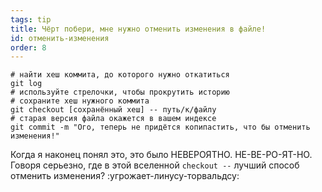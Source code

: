 ```yaml
---
tags: tip
title: Чёрт побери, мне нужно отменить изменения в файле!
id: отменить-изменения
order: 8
---
```


```git
# найти хеш коммита, до которого нужно откатиться
git log
# используйте стрелочки, чтобы прокрутить историю
# сохраните хеш нужного коммита
git checkout [сохранённый хеш] -- путь/к/файлу
# старая версия файла окажется в вашем индексе
git commit -m "Ого, теперь не придётся копипастить, что бы отменить изменения!"
```
Когда я наконец понял это, это было НЕВЕРОЯТНО. НЕ-ВЕ-РО-ЯТ-НО. Говоря серьезно, где в этой вселенной `checkout --` лучший способ отменить изменения? :угрожает-линусу-торвальдсу: